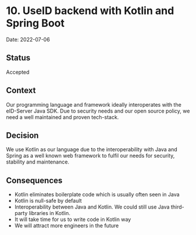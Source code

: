 # 10. UseID backend with Kotlin and Spring Boot

Date: 2022-07-06

## Status

Accepted

## Context

Our programming language and framework ideally interoperates with the eID-Server Java SDK. Due to security needs and our open source policy, we need a well maintained and proven tech-stack.

## Decision

We use Kotlin as our language due to the interoperability with Java and Spring as a well known web framework to fulfil our needs for security, stability and maintenance.

## Consequences

- Kotlin eliminates boilerplate code which is usually often seen in Java
- Kotlin is null-safe by default
- Interoperability between Java and Kotlin. We could still use Java third-party libraries in Kotlin.
- It will take time for us to write code in Kotlin way
- We will attract more engineers in the future

